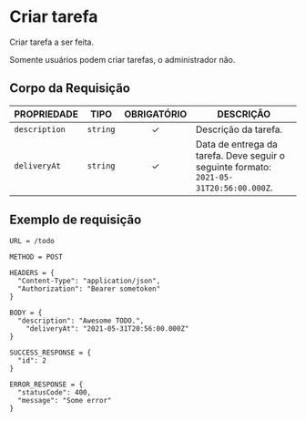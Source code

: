 # Criar tarefa

Criar tarefa a ser feita.

Somente usuários podem criar tarefas, o administrador não.

## Corpo da Requisição

| PROPRIEDADE   | TIPO     | OBRIGATÓRIO | DESCRIÇÃO                                                                              |
| ------------- | -------- | :---------: | -------------------------------------------------------------------------------------- |
| `description` | `string` |      ✓      | Descrição da tarefa.                                                                   |
| `deliveryAt`  | `string` |      ✓      | Data de entrega da tarefa. Deve seguir o seguinte formato: `2021-05-31T20:56:00.000Z`. |

## Exemplo de requisição

```
URL = /todo

METHOD = POST

HEADERS = {
  "Content-Type": "application/json",
  "Authorization": "Bearer sometoken"
}

BODY = {
  "description": "Awesome TODO.",
	"deliveryAt": "2021-05-31T20:56:00.000Z"
}

SUCCESS_RESPONSE = {
  "id": 2
}

ERROR_RESPONSE = {
  "statusCode": 400,
  "message": "Some error"
}

```
